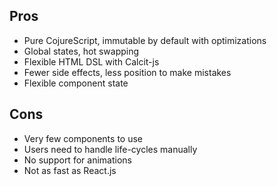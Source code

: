 ## Pros

- Pure CojureScript, immutable by default with optimizations
- Global states, hot swapping
- Flexible HTML DSL with Calcit-js
- Fewer side effects, less position to make mistakes
- Flexible component state

## Cons

- Very few components to use
- Users need to handle life-cycles manually
- No support for animations
- Not as fast as React.js
